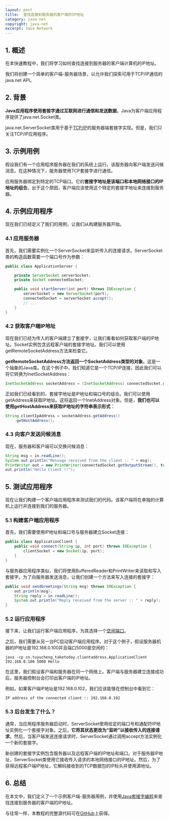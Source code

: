 ```yaml
---
layout: post
title:  查找连接到服务器的客户端的IP地址
category: java-net
copyright: java-net
excerpt: Java Network
---
```


## 1. 概述

在本快速教程中，我们将学习如何查找连接到服务器的客户端计算机的IP地址。

我们将创建一个简单的客户端-服务器场景，以允许我们探索可用于TCP/IP通信的java.net API。

## 2. 背景

**Java应用程序使用套接字通过互联网进行通信和发送数据**。Java为客户端应用程序提供了java.net.Socket类。

java.net.ServerSocket类用于基于[TCP/IP](https://www.baeldung.com/cs/udp-vs-tcp)的服务器端套接字实现。但是，我们只关注TCP/IP应用程序。

## 3. 示例用例

假设我们有一个应用程序服务器在我们的系统上运行。该服务器向客户端发送问候消息。在这种情况下，服务器使用TCP套接字进行通信。

应用服务器绑定到特定的TCP端口。它的**套接字地址是该端口和本地网络接口的IP地址的组合**。出于这个原因，客户端应该使用这个特定的套接字地址来连接到服务器。

## 4. 示例应用程序

现在我们已经定义了我们的用例，让我们从构建服务器开始。

### 4.1 应用服务器

首先，我们需要实例化一个ServerSocket来监听传入的连接请求。ServerSocket类的构造函数需要一个端口号作为参数：

```java
public class ApplicationServer {

    private ServerSocket serverSocket;
    private Socket connectedSocket;

    public void startServer(int port) throws IOException {
        serverSocket = new ServerSocket(port);
        connectedSocket = serverSocket.accept();
        // ...
    }
}
```

### 4.2 获取客户端IP地址

现在我们已经为传入的客户端建立了套接字，让我们看看如何获取客户端的IP地址。Socket实例包含远程客户端的套接字地址。我们可以使用getRemoteSocketAddress方法来检查它。

**getRemoteSocketAddress方法返回一个SocketAddress类型的对象**。这是一个抽象的Java类。在这个例子中，我们知道它是一个TCP/IP连接，因此我们可以将它转换为InetSocketAddress：

```java
InetSocketAddress socketAddress = (InetSocketAddress) connectedSocket.getRemoteSocketAddress();
```

正如我们已经看到的，套接字地址是IP地址和端口号的组合。我们可以使用getAddress来获取IP地址。这将返回一个InetAddress对象。但是，**我们也可以使用getHostAddress来获取IP地址的字符串表示形式**：

```java
String clientIpAddress = socketAddress.getAddress()
    .getHostAddress();
```

### 4.3 向客户发送问候消息

现在，服务器和客户端可以交换问候消息：

```java
String msg = in.readLine();
System.out.println("Message received from the client :: " + msg);
PrintWriter out = new PrintWriter(connectedSocket.getOutputStream(), true);
out.println("Hello Client !!");
```

## 5. 测试应用程序

现在让我们构建一个客户端应用程序来测试我们的代码。该客户端将在单独的计算机上运行并连接到我们的服务器。

### 5.1 构建客户端应用程序

首先，我们需要使用IP地址和端口号与服务器建立Socket连接：

```java
public class ApplicationClient {
    public void connect(String ip, int port) throws IOException {
        clientSocket = new Socket(ip, port);
    }
}
```

与服务器应用程序类似，我们将使用BufferedReader和PrintWriter来读取和写入套接字。为了向服务器发送消息，让我们创建一个方法来写入连接的套接字：

```java
public void sendGreetings(String msg) throws IOException {
    out.println(msg);
    String reply = in.readLine();
    System.out.println("Reply received from the server :: " + reply);
}
```

### 5.2 运行应用程序

接下来，让我们运行客户端应用程序，为其选择一个[空闲端口](https://www.baeldung.com/java-free-port)。

之后，我们需要从另一台PC启动客户端应用程序。对于这个例子，假设服务器机器的IP地址是192.168.0.100并且端口5000是空闲的：

```shell
java -cp cn.tuyucheng.taketoday.clientaddress.ApplicationClient 192.168.0.100 5000 Hello
```

在这里，我们假设客户端和服务器在同一个网络上。客户端与服务器建立连接成功后，服务器控制台会打印出客户端的IP地址。

例如，如果客户端IP地址是192.168.0.102，我们应该能够在控制台中看到它：

```text
IP address of the connected client :: 192.168.0.102
```

### 5.3 后台发生了什么？

通常，当应用程序服务器启动时，ServerSocket使用给定的端口号和通配符IP地址实例化一个套接字对象。之后，**它将其状态更改为“监听”以接收传入的连接请求**。然后，当客户端发送连接请求时，ServerSocket通过调用accept方法实例化一个新的套接字。

新创建的套接字实例包含服务器以及远程客户端的IP地址和端口。对于服务器IP地址，ServerSocket类使用它接收传入请求的本地网络接口的IP地址。然后，为了获得远程客户端IP地址，它解码接收到的TCP数据包的IP标头并使用源地址。

## 6. 总结

在本文中，我们定义了一个示例客户端-服务器用例，并使用[Java套接字编程](https://www.baeldung.com/a-guide-to-java-sockets)来查找连接到服务器的客户端的IP地址。

与往常一样，本教程的完整源代码可在[GitHub](https://github.com/tuyucheng7/taketoday-tutorial4j/tree/master/java-core-modules/java-networking-3)上获得。
